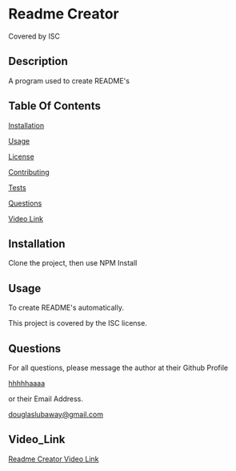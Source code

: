 # Readme Creator

  Covered by ISC

  ## Description

  A program used to create README's

  ## Table Of Contents

  [Installation](##Installation)

  [Usage](##Usage)
  
  [License](##License)
  
  [Contributing](##Contributing)
  
  [Tests](##Tests)
  
  [Questions](##Questions)

  [Video Link](##Video_Link)
  
  ## Installation
  
  Clone the project, then use NPM Install
  
  ## Usage
  
  To create README's automatically.
  
  This project is covered by the ISC license.

  ## Questions

  For all questions, please message the author at their Github Profile

  [hhhhhaaaa](https://github.com/hhhhhaaaa/)

  or their Email Address.

  douglaslubaway@gmail.com

  ## Video_Link

  [Readme Creator Video Link](https://www.youtube.com/watch?v=EtHwyWhIuts)
